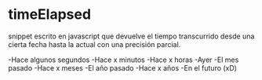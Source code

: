 # timeElapsed
snippet escrito en javascript que devuelve el tiempo transcurrido desde una cierta fecha hasta la actual con una precisión parcial.

-Hace algunos segundos
-Hace x minutos
-Hace x horas
-Ayer
-El mes pasado
-Hace x meses
-El año pasado
-Hace x años
-En el futuro (xD)
